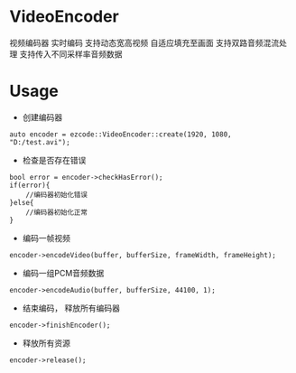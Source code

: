 # VideoEncoder
视频编码器 实时编码 支持动态宽高视频 自适应填充至画面 支持双路音频混流处理 支持传入不同采样率音频数据



# Usage 

- 创建编码器

````
auto encoder = ezcode::VideoEncoder::create(1920, 1080, "D:/test.avi");
````

- 检查是否存在错误
````
bool error = encoder->checkHasError();
if(error){
    //编码器初始化错误
}else{
    //编码器初始化正常
}
````


- 编码一帧视频

````
encoder->encodeVideo(buffer, bufferSize, frameWidth, frameHeight);   
````

- 编码一组PCM音频数据

````
encoder->encodeAudio(buffer, bufferSize, 44100, 1);
````

- 结束编码， 释放所有编码器

````
encoder->finishEncoder();
````

- 释放所有资源

````
encoder->release();
````
